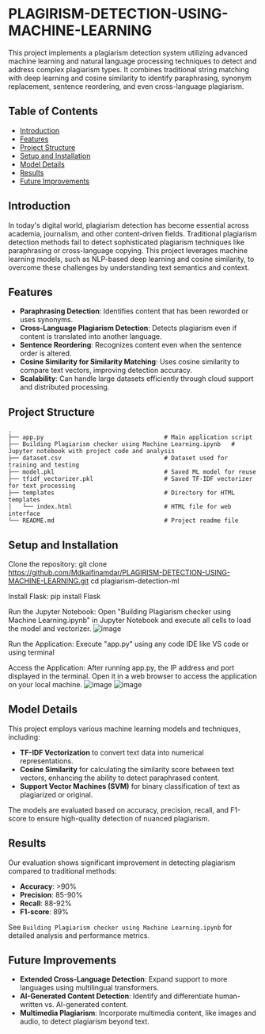 # PLAGIRISM-DETECTION-USING-MACHINE-LEARNING
This project implements a plagiarism detection system utilizing advanced machine learning and natural language processing techniques to detect and address complex plagiarism types. It combines traditional string matching with deep learning and cosine similarity to identify paraphrasing, synonym replacement, sentence reordering, and even cross-language plagiarism.

## Table of Contents
- [Introduction](#introduction)
- [Features](#features)
- [Project Structure](#project-structure)
- [Setup and Installation](#setup-and-installation)
- [Model Details](#model-details)
- [Results](#results)
- [Future Improvements](#future-improvements)

## Introduction

In today's digital world, plagiarism detection has become essential across academia, journalism, and other content-driven fields. Traditional plagiarism detection methods fail to detect sophisticated plagiarism techniques like paraphrasing or cross-language copying. This project leverages machine learning models, such as NLP-based deep learning and cosine similarity, to overcome these challenges by understanding text semantics and context.

## Features

- **Paraphrasing Detection**: Identifies content that has been reworded or uses synonyms.
- **Cross-Language Plagiarism Detection**: Detects plagiarism even if content is translated into another language.
- **Sentence Reordering**: Recognizes content even when the sentence order is altered.
- **Cosine Similarity for Similarity Matching**: Uses cosine similarity to compare text vectors, improving detection accuracy.
- **Scalability**: Can handle large datasets efficiently through cloud support and distributed processing.

## Project Structure

```
.
├── app.py                                  # Main application script
├── Building Plagiarism checker using Machine Learning.ipynb   # Jupyter notebook with project code and analysis
├── dataset.csv                             # Dataset used for training and testing
├── model.pkl                               # Saved ML model for reuse
├── tfidf_vectorizer.pkl                    # Saved TF-IDF vectorizer for text processing
├── templates                               # Directory for HTML templates
│   └── index.html                          # HTML file for web interface
└── README.md                               # Project readme file
```

## Setup and Installation

Clone the repository:
git clone https://github.com/Mdkaifinamdar/PLAGIRISM-DETECTION-USING-MACHINE-LEARNING.git
cd plagiarism-detection-ml

Install Flask:
pip install Flask

Run the Jupyter Notebook:
Open "Building Plagiarism checker using Machine Learning.ipynb" in Jupyter Notebook and execute all cells to load the model and vectorizer.
![image](https://github.com/user-attachments/assets/01d5d538-4590-4d1b-8339-5370bf7f4ad4)


Run the Application:
Execute "app.py" using any code IDE like VS code or using terminal

Access the Application: After running app.py, the IP address and port displayed in the terminal. Open it in a web browser to access the application on your local machine.
![image](https://github.com/user-attachments/assets/858d44c1-4ffb-4b80-951d-cb88487ccfc4)
![image](https://github.com/user-attachments/assets/a9f07531-8880-4b43-a88b-59aab2c195c8)


## Model Details

This project employs various machine learning models and techniques, including:
- **TF-IDF Vectorization** to convert text data into numerical representations.
- **Cosine Similarity** for calculating the similarity score between text vectors, enhancing the ability to detect paraphrased content.
- **Support Vector Machines (SVM)** for binary classification of text as plagiarized or original.

The models are evaluated based on accuracy, precision, recall, and F1-score to ensure high-quality detection of nuanced plagiarism.

## Results

Our evaluation shows significant improvement in detecting plagiarism compared to traditional methods:
- **Accuracy**: >90%
- **Precision**: 85-90%
- **Recall**: 88-92%
- **F1-score**: 89%

See `Building Plagiarism checker using Machine Learning.ipynb` for detailed analysis and performance metrics.

## Future Improvements

- **Extended Cross-Language Detection**: Expand support to more languages using multilingual transformers.
- **AI-Generated Content Detection**: Identify and differentiate human-written vs. AI-generated content.
- **Multimedia Plagiarism**: Incorporate multimedia content, like images and audio, to detect plagiarism beyond text.
